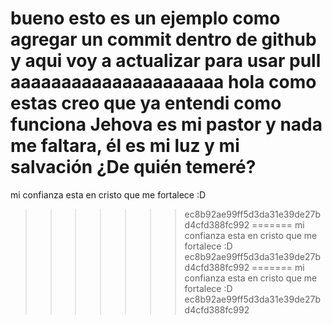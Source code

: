 bueno esto es un ejemplo como agregar un commit dentro de github
y aqui voy a actualizar para usar pull
aaaaaaaaaaaaaaaaaaaaa
hola como estas
creo que ya entendi como funciona
Jehova es mi pastor y nada me faltara, él es mi luz y mi salvación ¿De quién temeré?
=======
mi confianza esta en cristo que me fortalece :D
>>>>>>> ec8b92ae99ff5d3da31e39de27bd4cfd388fc992
=======
mi confianza esta en cristo que me fortalece :D
>>>>>>> ec8b92ae99ff5d3da31e39de27bd4cfd388fc992
=======
mi confianza esta en cristo que me fortalece :D
>>>>>>> ec8b92ae99ff5d3da31e39de27bd4cfd388fc992

